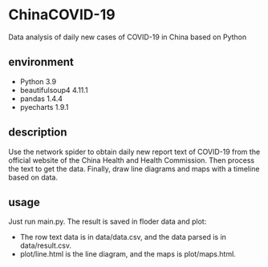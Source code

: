 # ChinaCOVID-19
Data analysis of daily new cases of COVID-19 in China based on Python
## environment
* Python 3.9
* beautifulsoup4 4.11.1
* pandas 1.4.4
* pyecharts 1.9.1
## description
Use the network spider to obtain daily new report text of COVID-19 from the official website of the China Health and Health Commission. Then process the text to get the data. Finally, draw line diagrams and maps with a timeline based on data.
## usage
Just run main.py. The result is saved in floder data and plot:
  * The row text data is in data/data.csv, and the data parsed is in data/result.csv.
  * plot/line.html is the line diagram, and the maps is plot/maps.html.
